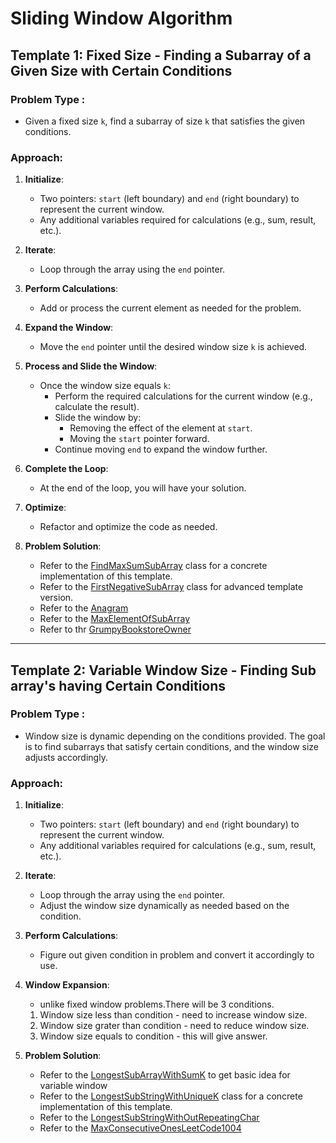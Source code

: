 # Sliding Window Algorithm

## Template 1: **Fixed Size** - Finding a Subarray of a Given Size with Certain Conditions

### Problem Type :
- Given a fixed size `k`, find a subarray of size `k` that satisfies the given conditions.

### Approach:
1. **Initialize**:
    - Two pointers: `start` (left boundary) and `end` (right boundary) to represent the current window.
    - Any additional variables required for calculations (e.g., sum, result, etc.).

2. **Iterate**:
    - Loop through the array using the `end` pointer.

3. **Perform Calculations**:
    - Add or process the current element as needed for the problem.

4. **Expand the Window**:
    - Move the `end` pointer until the desired window size `k` is achieved.

5. **Process and Slide the Window**:
    - Once the window size equals `k`:
        - Perform the required calculations for the current window (e.g., calculate the result).
        - Slide the window by:
            - Removing the effect of the element at `start`.
            - Moving the `start` pointer forward.
        - Continue moving `end` to expand the window further.

6. **Complete the Loop**:
    - At the end of the loop, you will have your solution.

7. **Optimize**:
    - Refactor and optimize the code as needed.

8. **Problem Solution**:
   - Refer to the [FindMaxSumSubArray](./FindMaxSumSubArray.java) class for a concrete implementation of this template.
   - Refer to the [FirstNegativeSubArray](./FirstNegativeSubArray.java) class for advanced template version.
   - Refer to the [Anagram](./Anagram.java)
   - Refer to the [MaxElementOfSubArray](./MaxElementOfSubArray.java)
   - Refer to thr [GrumpyBookstoreOwner](./GrumpyBookstoreOwner.java)

---

## Template 2: **Variable Window Size** - Finding Sub array's having Certain Conditions

### Problem Type :
- Window size is dynamic depending on the conditions provided. The goal is to find subarrays that satisfy certain conditions, and the window size adjusts accordingly.

### Approach:
1. **Initialize**:
   - Two pointers: `start` (left boundary) and `end` (right boundary) to represent the current window.
   - Any additional variables required for calculations (e.g., sum, result, etc.).

2. **Iterate**:
   - Loop through the array using the `end` pointer.
   - Adjust the window size dynamically as needed based on the condition.

3. **Perform Calculations**:
   - Figure out given condition in problem and convert it accordingly to use.

4. **Window Expansion**:
   - unlike fixed window problems.There will be 3 conditions.
   1. Window size less than condition - need to increase window size.
   2. Window size grater than condition - need to reduce window size.
   3. Window size equals to condition - this will give answer.

5. **Problem Solution**:
   - Refer to the [LongestSubArrayWithSumK](./LongestSubArrayWithSumK.java) to get basic idea for variable window
   - Refer to the [LongestSubStringWithUniqueK](./LongestSubStringWithUniqueK.java) class for a concrete implementation of this template.
   - Refer to the [LongestSubStringWithOutRepeatingChar](./LongestSubStringWithOutRepeatingChar.java)
   - Refer to the [MaxConsecutiveOnesLeetCode1004](./MaxConsecutiveOnesLeetCode1004.java)